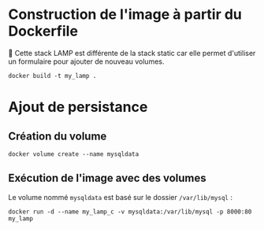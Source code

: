 # Construction de l'image à partir du Dockerfile

:thought_balloon: Cette stack LAMP est différente de la stack static car elle permet d'utiliser un formulaire pour ajouter de nouveau volumes.

`docker build -t my_lamp .`

# Ajout de persistance

## Création du volume

`docker volume create --name mysqldata`

## Exécution de l'image avec des volumes

Le volume nommé `mysqldata` est basé sur le dossier `/var/lib/mysql` :

`docker run -d --name my_lamp_c -v mysqldata:/var/lib/mysql -p 8000:80 my_lamp`
